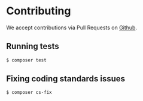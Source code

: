 # Contributing

We accept contributions via Pull Requests on [Github](https://github.com/Leaditin-education/moment).

## Running tests

``` bash
$ composer test
```

## Fixing coding standards issues

``` bash
$ composer cs-fix
```

